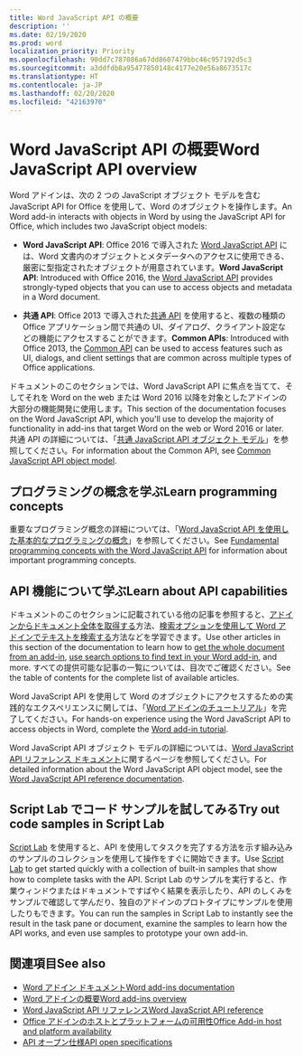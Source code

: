 ```yaml
---
title: Word JavaScript API の概要
description: ''
ms.date: 02/19/2020
ms.prod: word
localization_priority: Priority
ms.openlocfilehash: 90dd7c787086a67dd8607479bbc46c957192d5c3
ms.sourcegitcommit: a3ddfdb8a95477850148c4177e20e56a8673517c
ms.translationtype: HT
ms.contentlocale: ja-JP
ms.lasthandoff: 02/20/2020
ms.locfileid: "42163970"
---
```

# <a name="word-javascript-api-overview"></a><span data-ttu-id="eb05f-102">Word JavaScript API の概要</span><span class="sxs-lookup"><span data-stu-id="eb05f-102">Word JavaScript API overview</span></span>

<span data-ttu-id="eb05f-103">Word アドインは、次の 2 つの JavaScript オブジェクト モデルを含む JavaScript API for Office を使用して、Word のオブジェクトを操作します。</span><span class="sxs-lookup"><span data-stu-id="eb05f-103">An Word add-in interacts with objects in Word by using the JavaScript API for Office, which includes two JavaScript object models:</span></span>

* <span data-ttu-id="eb05f-104">**Word JavaScript API**: Office 2016 で導入された [Word JavaScript API](/javascript/api/word) には、Word 文書内のオブジェクトとメタデータへのアクセスに使用できる、厳密に型指定されたオブジェクトが用意されています。</span><span class="sxs-lookup"><span data-stu-id="eb05f-104">**Word JavaScript API**: Introduced with Office 2016, the [Word JavaScript API](/javascript/api/word) provides strongly-typed objects that you can use to access objects and metadata in a Word document.</span></span> 

* <span data-ttu-id="eb05f-105">**共通 API**: Office 2013 で導入された[共通 API](/javascript/api/office) を使用すると、複数の種類の Office アプリケーション間で共通の UI、ダイアログ、クライアント設定などの機能にアクセスすることができます。</span><span class="sxs-lookup"><span data-stu-id="eb05f-105">**Common APIs**: Introduced with Office 2013, the [Common API](/javascript/api/office) can be used to access features such as UI, dialogs, and client settings that are common across multiple types of Office applications.</span></span>

<span data-ttu-id="eb05f-106">ドキュメントのこのセクションでは、Word JavaScript API に焦点を当てて、そしてそれを Word on the web または Word 2016 以降を対象としたアドインの大部分の機能開発に使用します。</span><span class="sxs-lookup"><span data-stu-id="eb05f-106">This section of the documentation focuses on the Word JavaScript API, which you'll use to develop the majority of functionality in add-ins that target Word on the web or Word 2016 or later.</span></span> <span data-ttu-id="eb05f-107">共通 API の詳細については、「[共通 JavaScript API オブジェクト モデル](../../develop/office-javascript-api-object-model.md)」を参照してください。</span><span class="sxs-lookup"><span data-stu-id="eb05f-107">For information about the Common API, see [Common JavaScript API object model](../../develop/office-javascript-api-object-model.md).</span></span> 

## <a name="learn-programming-concepts"></a><span data-ttu-id="eb05f-108">プログラミングの概念を学ぶ</span><span class="sxs-lookup"><span data-stu-id="eb05f-108">Learn programming concepts</span></span>

<span data-ttu-id="eb05f-109">重要なプログラミング概念の詳細については、「[Word JavaScript API を使用した基本的なプログラミングの概念](../../word/word-add-ins-core-concepts.md)」を参照してください。</span><span class="sxs-lookup"><span data-stu-id="eb05f-109">See [Fundamental programming concepts with the Word JavaScript API](../../word/word-add-ins-core-concepts.md) for information about important programming concepts.</span></span>
 
## <a name="learn-about-api-capabilities"></a><span data-ttu-id="eb05f-110">API 機能について学ぶ</span><span class="sxs-lookup"><span data-stu-id="eb05f-110">Learn about API capabilities</span></span>

<span data-ttu-id="eb05f-111">ドキュメントのこのセクションに記載されている他の記事を参照すると、[アドインからドキュメント全体を取得する](../../word/get-the-whole-document-from-an-add-in-for-word.md)方法、[検索オプションを使用して Word アドインでテキストを検索する](../../word/search-option-guidance.md)方法などを学習できます。</span><span class="sxs-lookup"><span data-stu-id="eb05f-111">Use other articles in this section of the documentation to learn how to [get the whole document from an add-in](../../word/get-the-whole-document-from-an-add-in-for-word.md), [use search options to find text in your Word add-in](../../word/search-option-guidance.md), and more.</span></span> <span data-ttu-id="eb05f-112">すべての提供可能な記事の一覧については、目次でご確認ください。</span><span class="sxs-lookup"><span data-stu-id="eb05f-112">See the table of contents for the complete list of available articles.</span></span>

<span data-ttu-id="eb05f-113">Word JavaScript API を使用して Word のオブジェクトにアクセスするための実践的なエクスペリエンスに関しては、「[Word アドインのチュートリアル](../../tutorials/word-tutorial.md)」を完了してください。</span><span class="sxs-lookup"><span data-stu-id="eb05f-113">For hands-on experience using the Word JavaScript API to access objects in Word, complete the [Word add-in tutorial](../../tutorials/word-tutorial.md).</span></span> 

<span data-ttu-id="eb05f-114">Word JavaScript API オブジェクト モデルの詳細については、[Word JavaScript API リファレンス ドキュメント](/javascript/api/word)に関するページを参照してください。</span><span class="sxs-lookup"><span data-stu-id="eb05f-114">For detailed information about the Word JavaScript API object model, see the [Word JavaScript API reference documentation](/javascript/api/word).</span></span>

## <a name="try-out-code-samples-in-script-lab"></a><span data-ttu-id="eb05f-115">Script Lab でコード サンプルを試してみる</span><span class="sxs-lookup"><span data-stu-id="eb05f-115">Try out code samples in Script Lab</span></span>

<span data-ttu-id="eb05f-116">[Script Lab](../../overview/explore-with-script-lab.md) を使用すると、API を使用してタスクを完了する方法を示す組み込みのサンプルのコレクションを使用して操作をすぐに開始できます。</span><span class="sxs-lookup"><span data-stu-id="eb05f-116">Use [Script Lab](../../overview/explore-with-script-lab.md) to get started quickly with a collection of built-in samples that show how to complete tasks with the API.</span></span> <span data-ttu-id="eb05f-117">Script Lab のサンプルを実行すると、作業ウィンドウまたはドキュメントですばやく結果を表示したり、API のしくみをサンプルで確認して学んだり、独自のアドインのプロトタイプにサンプルを使用したりもできます。</span><span class="sxs-lookup"><span data-stu-id="eb05f-117">You can run the samples in Script Lab to instantly see the result in the task pane or document, examine the samples to learn how the API works, and even use samples to prototype your own add-in.</span></span>

## <a name="see-also"></a><span data-ttu-id="eb05f-118">関連項目</span><span class="sxs-lookup"><span data-stu-id="eb05f-118">See also</span></span>

- [<span data-ttu-id="eb05f-119">Word アドイン ドキュメント</span><span class="sxs-lookup"><span data-stu-id="eb05f-119">Word add-ins documentation</span></span>](../../word/index.md)
- [<span data-ttu-id="eb05f-120">Word アドインの概要</span><span class="sxs-lookup"><span data-stu-id="eb05f-120">Word add-ins overview</span></span>](../../word/word-add-ins-programming-overview.md)
- [<span data-ttu-id="eb05f-121">Word JavaScript API リファレンス</span><span class="sxs-lookup"><span data-stu-id="eb05f-121">Word JavaScript API reference</span></span>](/javascript/api/word)
- [<span data-ttu-id="eb05f-122">Office アドインのホストとプラットフォームの可用性</span><span class="sxs-lookup"><span data-stu-id="eb05f-122">Office Add-in host and platform availability</span></span>](../../overview/office-add-in-availability.md)
- [<span data-ttu-id="eb05f-123">API オープン仕様</span><span class="sxs-lookup"><span data-stu-id="eb05f-123">API open specifications</span></span>](../openspec/openspec.md)
